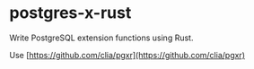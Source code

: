# postgres-x-rust
Write PostgreSQL extension functions using Rust.

Use [https://github.com/clia/pgxr](https://github.com/clia/pgxr)
